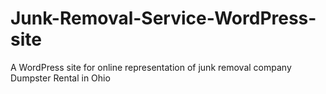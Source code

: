 # Junk-Removal-Service-WordPress-site
A WordPress site for online representation of junk removal company Dumpster Rental in Ohio
